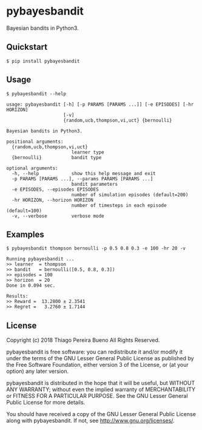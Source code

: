 # pybayesbandit

Bayesian bandits in Python3.

## Quickstart

```text
$ pip install pybayesbandit
```

## Usage

```text
$ pybayesbandit --help

usage: pybayesbandit [-h] [-p PARAMS [PARAMS ...]] [-e EPISODES] [-hr HORIZON]
                     [-v]
                     {random,ucb,thompson,vi,uct} {bernoulli}

Bayesian bandits in Python3.

positional arguments:
  {random,ucb,thompson,vi,uct}
                        learner type
  {bernoulli}           bandit type

optional arguments:
  -h, --help            show this help message and exit
  -p PARAMS [PARAMS ...], --params PARAMS [PARAMS ...]
                        bandit parameters
  -e EPISODES, --episodes EPISODES
                        number of simulation episodes (default=200)
  -hr HORIZON, --horizon HORIZON
                        number of timesteps in each episode (default=100)
  -v, --verbose         verbose mode
```

## Examples

```text
$ pybayesbandit thompson bernoulli -p 0.5 0.8 0.3 -e 100 -hr 20 -v

Running pybayesbandit ...
>> learner  = thompson
>> bandit   = bernoulli([0.5, 0.8, 0.3])
>> episodes = 100
>> horizon  = 20
Done in 0.094 sec.

Results:
>> Reward =  13.2800 ± 2.3541
>> Regret =   3.2760 ± 1.7144
```

## License

Copyright (c) 2018 Thiago Pereira Bueno All Rights Reserved.

pybayesbandit is free software: you can redistribute it and/or modify it
under the terms of the GNU Lesser General Public License as published by
the Free Software Foundation, either version 3 of the License, or (at
your option) any later version.

pybayesbandit is distributed in the hope that it will be useful, but
WITHOUT ANY WARRANTY; without even the implied warranty of
MERCHANTABILITY or FITNESS FOR A PARTICULAR PURPOSE. See the GNU Lesser
General Public License for more details.

You should have received a copy of the GNU Lesser General Public License
along with pybayesbandit. If not, see http://www.gnu.org/licenses/.
